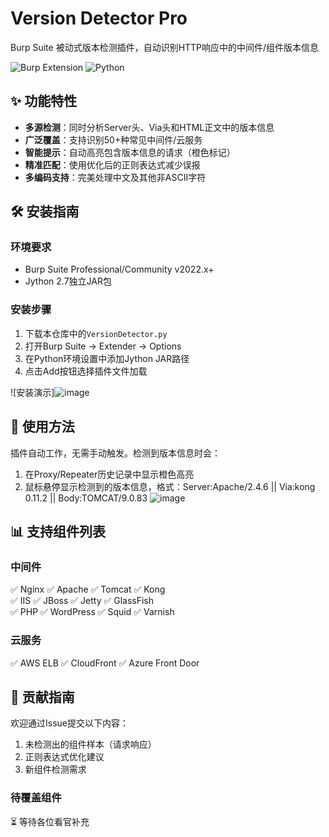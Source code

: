 # Version Detector Pro 

Burp Suite 被动式版本检测插件，自动识别HTTP响应中的中间件/组件版本信息

![Burp Extension](https://img.shields.io/badge/Burp_Extension-v1.0-orange)
![Python](https://img.shields.io/badge/Python-2.7-green)

## ✨ 功能特性
- **多源检测**：同时分析Server头、Via头和HTML正文中的版本信息
- **广泛覆盖**：支持识别50+种常见中间件/云服务
- **智能提示**：自动高亮包含版本信息的请求（橙色标记）
- **精准匹配**：使用优化后的正则表达式减少误报
- **多编码支持**：完美处理中文及其他非ASCII字符

## 🛠️ 安装指南

### 环境要求
- Burp Suite Professional/Community v2022.x+
- Jython 2.7独立JAR包

### 安装步骤
1. 下载本仓库中的`VersionDetector.py`
2. 打开Burp Suite → Extender → Options
3. 在Python环境设置中添加Jython JAR路径
4. 点击Add按钮选择插件文件加载

![安装演示]![image](https://github.com/user-attachments/assets/b0f52bbb-af03-40ba-baea-952780712413)

## 🚀 使用方法
插件自动工作，无需手动触发。检测到版本信息时会：
1. 在Proxy/Repeater历史记录中显示橙色高亮
2. 鼠标悬停显示检测到的版本信息，格式：Server:Apache/2.4.6 || Via:kong 0.11.2 || Body:TOMCAT/9.0.83
![image](https://github.com/user-attachments/assets/36bdc3ad-b59c-4af5-973e-3b30efcdd069)


## 📊 支持组件列表

### 中间件
✅ Nginx ✅ Apache ✅ Tomcat ✅ Kong  
✅ IIS ✅ JBoss ✅ Jetty ✅ GlassFish  
✅ PHP ✅ WordPress ✅ Squid ✅ Varnish

### 云服务
✅ AWS ELB ✅ CloudFront ✅ Azure Front Door

## 🤝 贡献指南
欢迎通过Issue提交以下内容：
1. 未检测出的组件样本（请求响应）
2. 正则表达式优化建议
3. 新组件检测需求

### 待覆盖组件
⏳ 等待各位看官补充


